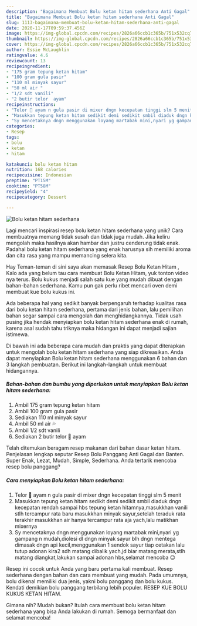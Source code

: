 ```yaml
---
description: "Bagaimana Membuat Bolu ketan hitam sederhana Anti Gagal"
title: "Bagaimana Membuat Bolu ketan hitam sederhana Anti Gagal"
slug: 1113-bagaimana-membuat-bolu-ketan-hitam-sederhana-anti-gagal
date: 2020-11-17T09:59:37.456Z
image: https://img-global.cpcdn.com/recipes/2826a66ccb1c365b/751x532cq70/bolu-ketan-hitam-sederhana-foto-resep-utama.jpg
thumbnail: https://img-global.cpcdn.com/recipes/2826a66ccb1c365b/751x532cq70/bolu-ketan-hitam-sederhana-foto-resep-utama.jpg
cover: https://img-global.cpcdn.com/recipes/2826a66ccb1c365b/751x532cq70/bolu-ketan-hitam-sederhana-foto-resep-utama.jpg
author: Essie McLaughlin
ratingvalue: 4.6
reviewcount: 13
recipeingredient:
- "175 gram tepung ketan hitam"
- "100 gram gula pasir"
- "110 ml minyak sayur"
- "50 ml air "
- "1/2 sdt vanili"
- "2 butir telor  ayam"
recipeinstructions:
- "Telor 🐣 ayam n gula pasir di mixer dngn kecepatan tinggi slm 5 menit"
- "Masukkan tepung ketan hitam sedikit demi sedikit smbil diaduk dngn kecepatan rendah sampai hbs tepung ketan hitamnya,masukkhan vanili stlh tercampur rata baru masukkhan minyak sayur,setelah teraduk rata terakhir masukkhan air hanya tercampur rata aja yach,lalu matikhan mixernya"
- "Sy mencetaknya dngn menggunakan loyang martabak mini,nyari yg gampang n mudah,diolesi dl dngn minyak sayur blh dngn mentega dimasak dngn api kecil,menggunakan 1 sendok sayur tiap cetakan lalu tutup adonan kira2 sdh matang dibalik yach,jd biar matang merata,stlh matang diangkat,lakukan sampai adonan hbs,selamat mencoba 😉"
categories:
- Resep
tags:
- bolu
- ketan
- hitam

katakunci: bolu ketan hitam 
nutrition: 168 calories
recipecuisine: Indonesian
preptime: "PT15M"
cooktime: "PT58M"
recipeyield: "4"
recipecategory: Dessert

---
```



![Bolu ketan hitam sederhana](https://img-global.cpcdn.com/recipes/2826a66ccb1c365b/751x532cq70/bolu-ketan-hitam-sederhana-foto-resep-utama.jpg)

Lagi mencari inspirasi resep bolu ketan hitam sederhana yang unik? Cara membuatnya memang tidak susah dan tidak juga mudah. Jika keliru mengolah maka hasilnya akan hambar dan justru cenderung tidak enak. Padahal bolu ketan hitam sederhana yang enak harusnya sih memiliki aroma dan cita rasa yang mampu memancing selera kita.

Hay Teman-teman di sini saya akan memasak Resep Bolu Ketan Hitam , Kalo ada yang belum tau cara membuat Bolu Ketan Hitam, yuk tonton video nya terus. Bolu kukus menjadi salah satu kue yang mudah dibuat dengan bahan-bahan sederhana. Kamu pun gak perlu ribet mencari oven demi membuat kue bolu kukus ini.

Ada beberapa hal yang sedikit banyak berpengaruh terhadap kualitas rasa dari bolu ketan hitam sederhana, pertama dari jenis bahan, lalu pemilihan bahan segar sampai cara mengolah dan menghidangkannya. Tidak usah pusing jika hendak menyiapkan bolu ketan hitam sederhana enak di rumah, karena asal sudah tahu triknya maka hidangan ini dapat menjadi sajian istimewa.


Di bawah ini ada beberapa cara mudah dan praktis yang dapat diterapkan untuk mengolah bolu ketan hitam sederhana yang siap dikreasikan. Anda dapat menyiapkan Bolu ketan hitam sederhana menggunakan 6 bahan dan 3 langkah pembuatan. Berikut ini langkah-langkah untuk membuat hidangannya.

<!--inarticleads1-->

##### Bahan-bahan dan bumbu yang diperlukan untuk menyiapkan Bolu ketan hitam sederhana:

1. Ambil 175 gram tepung ketan hitam
1. Ambil 100 gram gula pasir
1. Sediakan 110 ml minyak sayur
1. Ambil 50 ml air 💦
1. Ambil 1/2 sdt vanili
1. Sediakan 2 butir telor 🐣 ayam


Telah ditemukan beragam resep makanan dari bahan dasar ketan hitam. Penjelasan lengkap seputar Resep Bolu Panggang Anti Gagal dan Banten. Super Enak, Lezat, Mudah, Simple, Sederhana. Anda tertarik mencoba resep bolu panggang? 

<!--inarticleads2-->

##### Cara menyiapkan Bolu ketan hitam sederhana:

1. Telor 🐣 ayam n gula pasir di mixer dngn kecepatan tinggi slm 5 menit
1. Masukkan tepung ketan hitam sedikit demi sedikit smbil diaduk dngn kecepatan rendah sampai hbs tepung ketan hitamnya,masukkhan vanili stlh tercampur rata baru masukkhan minyak sayur,setelah teraduk rata terakhir masukkhan air hanya tercampur rata aja yach,lalu matikhan mixernya
1. Sy mencetaknya dngn menggunakan loyang martabak mini,nyari yg gampang n mudah,diolesi dl dngn minyak sayur blh dngn mentega dimasak dngn api kecil,menggunakan 1 sendok sayur tiap cetakan lalu tutup adonan kira2 sdh matang dibalik yach,jd biar matang merata,stlh matang diangkat,lakukan sampai adonan hbs,selamat mencoba 😉


Resep ini cocok untuk Anda yang baru pertama kali membuat. Resep sederhana dengan bahan dan cara membuat yang mudah. Pada umumnya, bolu dikenal memiliki dua jenis, yakni bolu panggang dan bolu kukus. Kendati demikian bolu panggang terbilang lebih populer. RESEP KUE BOLU KUKUS KETAN HITAM. 

Gimana nih? Mudah bukan? Itulah cara membuat bolu ketan hitam sederhana yang bisa Anda lakukan di rumah. Semoga bermanfaat dan selamat mencoba!
